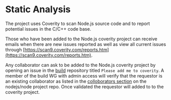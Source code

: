 # Static Analysis

The project uses Coverity to scan Node.js source code and to report potential
issues in the C/C++ code base.

Those who have been added to the Node.js coverity project can receive emails
when there are new issues reported as well as view all current issues
through [https://scan9.coverity.com/reports.htm](https://scan9.coverity.com/reports.htm).

Any collaborator can ask to be added to the Node.js coverity project
by opening an issue in the [build](https://github.com/nodejs/build) repository
titled `Please add me to coverity`. A member of the build WG with admin
access will verify that the requestor is an existing collaborator as listed in
the [colloborators section](https://github.com/nodejs/node#collaborators)
on the nodejs/node project repo. Once validated the requestor will added
to to the coverity project.
